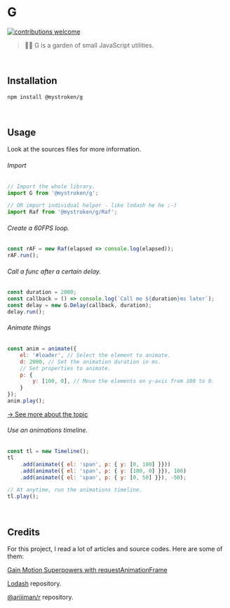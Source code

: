 # G

[![contributions welcome](https://img.shields.io/badge/contributions-welcome-brightgreen.svg?style=flat)](https://github.com/mystroken/g/issues)

> :hibiscus::leaves: G is a garden of small JavaScript utilities.

<br>

## Installation

```bash
npm install @mystroken/g
```

<br>

## Usage

Look at the sources files for more information.

###### Import

```javascript
// Import the whole library.
import G from '@mystroken/g';

// OR import individual helper - like lodash he he ;-)
import Raf from '@mystroken/g/Raf'; 
```

###### Create a 60FPS loop.

```javascript
const rAF = new Raf(elapsed => console.log(elapsed));
rAF.run();
```

###### Call a func after a certain delay.

```javascript
const duration = 2000;
const callback = () => console.log(`Call me ${duration}ms later`);
const delay = new G.Delay(callback, duration);
delay.run();
```

###### Animate things

```javascript
const anim = animate({
    el: '#loader', // Select the element to animate.
    d: 2000, // Set the animation duration in ms.
    // Set properties to animate.
    p: {
        y: [100, 0], // Move the elements on y-axis from 100 to 0.
    }
});
anim.play();
```

[→ See more about the topic](https://github.com/mystroken/g/blob/master/ANIMATION.md)

###### Use an animations timeline.

```javascript
const tl = new Timeline();
tl
    .add(animate({ el: 'span', p: { y: [0, 100] }}))
    .add(animate({ el: 'span', p: { y: [100, 0] }}), 100)
    .add(animate({ el: 'span', p: { y: [0, 50] }}), -50);

// At anytime, run the animations timeline.
tl.play();
```

<br>

## Credits

For this project, I read a lot of articles and source codes. Here are some of them:

[Gain Motion Superpowers with requestAnimationFrame](https://medium.com/@bdc/gain-motion-superpowers-with-requestanimationframe-ecc6d5b0d9a4)

[Lodash](https://github.com/lodash/lodash) repository.

[@ariiiman/r](https://github.com/ariiiman/r) repository.
